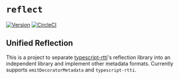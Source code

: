 # `reflect`
[![Version](https://img.shields.io/npm/v/@tsrtti/reflect.svg)](https://www.npmjs.com/package/@tsrtti/reflect)
[![CircleCI](https://circleci.com/gh/typescript-rtti/reflect/tree/main.svg?style=shield)](https://circleci.com/gh/typescript-rtti/reflect/tree/main)

## Unified Reflection

This is a project to separate [typescript-rtti](https://github.com/typescript-rtti/typescript-rtti)'s reflection library
into an independent library and implement other metadata formats. Currently supports `emitDecoratorMetadata` 
and `typescript-rtti`.
